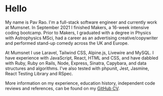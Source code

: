 # Hello

My name is Pav Rao. I'm a full-stack software engineer and currently work at Mumsnet. In September 2021 I finished Makers, a 16-week intensive coding bootcamp. Prior to Makers, I graduated with a degree in Physics with Astrophysics MSci, had a career as an advertising creative/copywriter and performed stand-up comedy across the UK and Europe.

At Mumsnet I use Laravel, Tailwind CSS, Alpine.js, Livewire and MySQL. I have experience with JavaScript, React, HTML and CSS, and have dabbled with Ruby, Ruby on Rails, Node, Express, Sinatra, Capybara, and data structures and algorithms. I've also tested with phpunit, Jest, Jasmine, React Testing Library and RSpec.

More information on my experience, education history, independent code reviews and references, can be found on my [GitHub CV](https://github.com/pav0107/CV/).
